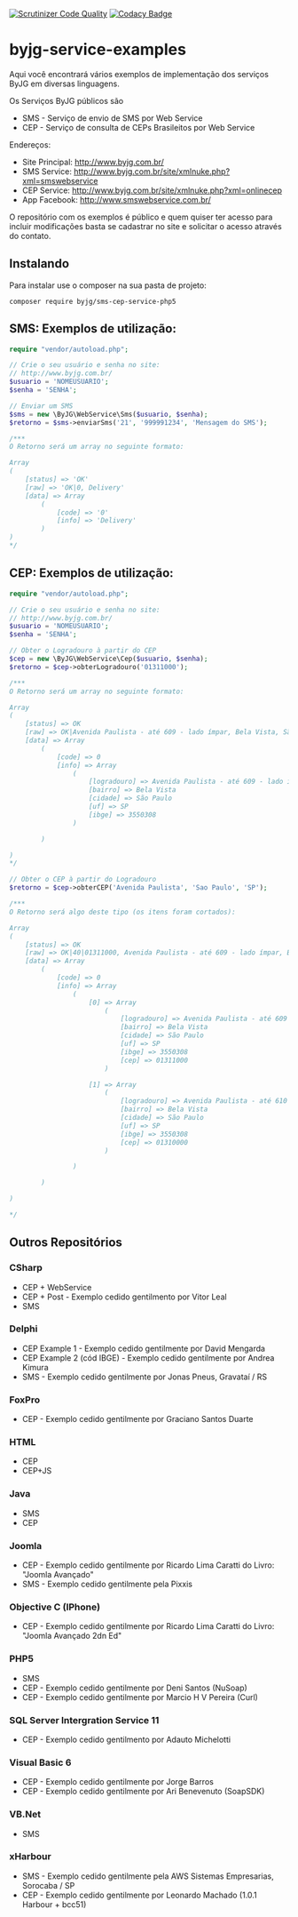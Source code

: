[![Scrutinizer Code Quality](https://scrutinizer-ci.com/g/byjg/sms-cep-service-php5/badges/quality-score.png?b=master)](https://scrutinizer-ci.com/g/byjg/sms-cep-service-php5/?branch=master)
[![Codacy Badge](https://www.codacy.com/project/badge/b983ca33369e43ebb85bc24496b03b69)](https://www.codacy.com/app/joao/sms-cep-service-php5)

byjg-service-examples
=====================

Aqui você encontrará vários exemplos de implementação dos serviços ByJG em diversas linguagens. 

Os Serviços ByJG públicos são
+ SMS - Serviço de envio de SMS por Web Service
+ CEP - Serviço de consulta de CEPs Brasileitos por Web Service

Endereços:
+ Site Principal: http://www.byjg.com.br/
+ SMS Service: http://www.byjg.com.br/site/xmlnuke.php?xml=smswebservice
+ CEP Service: http://www.byjg.com.br/site/xmlnuke.php?xml=onlinecep
+ App Facebook: http://www.smswebservice.com.br/

O repositório com os exemplos é público e quem quiser ter acesso para incluir modificações basta se cadastrar no site e solicitar o acesso através do contato. 

## Instalando

Para instalar use o composer na sua pasta de projeto:

```
composer require byjg/sms-cep-service-php5
```

## SMS: Exemplos de utilização:

```php
require "vendor/autoload.php";

// Crie o seu usuário e senha no site:
// http://www.byjg.com.br/
$usuario = 'NOMEUSUARIO';
$senha = 'SENHA';

// Enviar um SMS
$sms = new \ByJG\WebService\Sms($usuario, $senha);
$retorno = $sms->enviarSms('21', '999991234', 'Mensagem do SMS');

/***
O Retorno será um array no seguinte formato:

Array
(
	[status] => 'OK'
	[raw] => 'OK|0, Delivery'
	[data] => Array
		(
			[code] => '0'
			[info] => 'Delivery'
		)
)
*/
```

## CEP: Exemplos de utilização:

```php
require "vendor/autoload.php";

// Crie o seu usuário e senha no site:
// http://www.byjg.com.br/
$usuario = 'NOMEUSUARIO';
$senha = 'SENHA';

// Obter o Logradouro à partir do CEP
$cep = new \ByJG\WebService\Cep($usuario, $senha);
$retorno = $cep->obterLogradouro('01311000');

/***
O Retorno será um array no seguinte formato:

Array
(
    [status] => OK
    [raw] => OK|Avenida Paulista - até 609 - lado ímpar, Bela Vista, São Paulo, SP, 3550308
    [data] => Array
        (
            [code] => 0
            [info] => Array
                (
                    [logradouro] => Avenida Paulista - até 609 - lado ímpar
                    [bairro] => Bela Vista
                    [cidade] => São Paulo
                    [uf] => SP
                    [ibge] => 3550308
                )

        )

)
*/

// Obter o CEP à partir do Logradouro
$retorno = $cep->obterCEP('Avenida Paulista', 'Sao Paulo', 'SP');

/***
O Retorno será algo deste tipo (os itens foram cortados):

Array
(
    [status] => OK
    [raw] => OK|40|01311000, Avenida Paulista - até 609 - lado ímpar, Bela Vista, São Paulo, SP, 3550308|01310000, Avenida Paulista - até 610 - lado par, Bela Vista, São Paulo, SP, 3550308|...
    [data] => Array
        (
            [code] => 0
            [info] => Array
                (
                    [0] => Array
                        (
                            [logradouro] => Avenida Paulista - até 609 - lado ímpar
                            [bairro] => Bela Vista
                            [cidade] => São Paulo
                            [uf] => SP
                            [ibge] => 3550308
                            [cep] => 01311000
                        )

                    [1] => Array
                        (
                            [logradouro] => Avenida Paulista - até 610 - lado par
                            [bairro] => Bela Vista
                            [cidade] => São Paulo
                            [uf] => SP
                            [ibge] => 3550308
                            [cep] => 01310000
                        )

                )

        )

)

*/
```


## Outros Repositórios

### CSharp 

+ CEP + WebService
+ CEP + Post - Exemplo cedido gentilmento por Vitor Leal
+ SMS

### Delphi

+ CEP Example 1 - Exemplo cedido gentilmente por David Mengarda
+ CEP Example 2 (cód IBGE) - Exemplo cedido gentilmente por Andrea Kimura
+ SMS - Exemplo cedido gentilmente por Jonas Pneus, Gravataí / RS

### FoxPro

+ CEP - Exemplo cedido gentilmente por Graciano Santos Duarte

### HTML

+ CEP
+ CEP+JS

### Java

+ SMS
+ CEP

### Joomla

+ CEP - Exemplo cedido gentilmente por Ricardo Lima Caratti do Livro: "Joomla Avançado"
+ SMS - Exemplo cedido gentilmente pela Pixxis

### Objective C (IPhone)

+ CEP - Exemplo cedido gentilmente por Ricardo Lima Caratti do Livro: "Joomla Avançado 2dn Ed"

### PHP5

+ SMS
+ CEP - Exemplo cedido gentilmente por Deni Santos (NuSoap)
+ CEP - Exemplo cedido gentilmente por Marcio H V Pereira (Curl)

### SQL Server Intergration Service 11

+ CEP - Exemplo cedido gentilmento por Adauto Michelotti


### Visual Basic 6

+ CEP - Exemplo cedido gentilmente por Jorge Barros
+ CEP - Exemplo cedido gentilmente por Ari Benevenuto (SoapSDK)

### VB.Net

+ SMS

### xHarbour

+ SMS - Exemplo cedido gentilmente pela AWS Sistemas Empresarias, Sorocaba / SP
+ CEP - Exemplo cedido gentilmente por Leonardo Machado (1.0.1 Harbour + bcc51)



